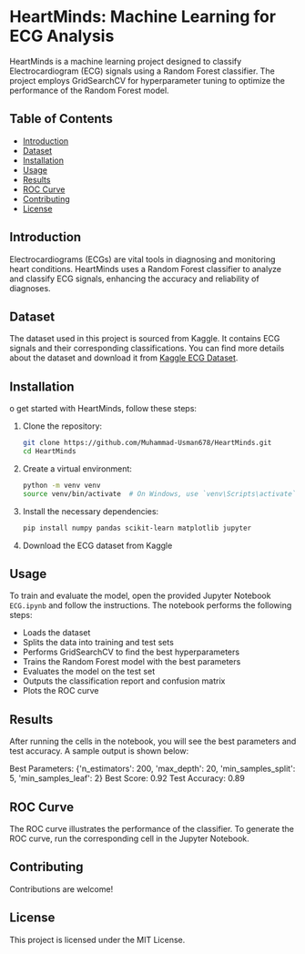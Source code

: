 # HeartMinds: Machine Learning for ECG Analysis

HeartMinds is a machine learning project designed to classify Electrocardiogram (ECG) signals using a Random Forest classifier. The project employs GridSearchCV for hyperparameter tuning to optimize the performance of the Random Forest model.

## Table of Contents

- [Introduction](#introduction)
- [Dataset](#dataset)
- [Installation](#installation)
- [Usage](#usage)
- [Results](#results)
- [ROC Curve](#roc-curve)
- [Contributing](#contributing)
- [License](#license)

## Introduction

Electrocardiograms (ECGs) are vital tools in diagnosing and monitoring heart conditions. HeartMinds uses a Random Forest classifier to analyze and classify ECG signals, enhancing the accuracy and reliability of diagnoses.

## Dataset

The dataset used in this project is sourced from Kaggle. It contains ECG signals and their corresponding classifications. You can find more details about the dataset and download it from [Kaggle ECG Dataset](https://www.kaggle.com/).

## Installation
o get started with HeartMinds, follow these steps:

1. Clone the repository:
    ```bash
    git clone https://github.com/Muhammad-Usman678/HeartMinds.git
    cd HeartMinds
    ```

2. Create a virtual environment:
    ```bash
    python -m venv venv
    source venv/bin/activate  # On Windows, use `venv\Scripts\activate`
    ```

3. Install the necessary dependencies:
    ```bash
    pip install numpy pandas scikit-learn matplotlib jupyter
    ```

4. Download the ECG dataset from Kaggle

## Usage

To train and evaluate the model, open the provided Jupyter Notebook `ECG.ipynb` and follow the instructions. The notebook performs the following steps:
- Loads the dataset
- Splits the data into training and test sets
- Performs GridSearchCV to find the best hyperparameters
- Trains the Random Forest model with the best parameters
- Evaluates the model on the test set
- Outputs the classification report and confusion matrix
- Plots the ROC curve

## Results

After running the cells in the notebook, you will see the best parameters and test accuracy. A sample output is shown below:

Best Parameters: {'n_estimators': 200, 'max_depth': 20, 'min_samples_split': 5, 'min_samples_leaf': 2}
Best Score: 0.92
Test Accuracy: 0.89

## ROC Curve

The ROC curve illustrates the performance of the classifier. To generate the ROC curve, run the corresponding cell in the Jupyter Notebook.

## Contributing

Contributions are welcome! 

## License

This project is licensed under the MIT License.
